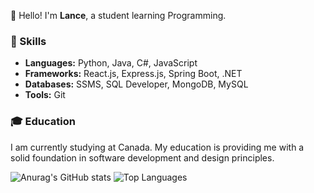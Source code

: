 <!-- ## Hi there 👋, I'm Lance -->
<!-- <h1 align="center">Computer Science student</h1> -->

<!--
**lancemiranoo/lancemiranoo** is a ✨ _special_ ✨ repository because its `README.md` (this file) appears on your GitHub profile.

Here are some ideas to get you started:

- 🔭 I’m currently working on ...
- 🌱 I’m currently learning ...
- 👯 I’m looking to collaborate on ...
- 🤔 I’m looking for help with ...
- 💬 Ask me about ...
- 📫 How to reach me: ...
- 😄 Pronouns: ...
- ⚡ Fun fact: ...
-->
<!--
<div align="center">
    <img src="https://github.com/user-attachments/assets/00da1a45-8ef7-4ef9-8065-30986597d4c9" />
</div>

<br>

- 🤔 I’m interested in Data Analytics, Web Development and Software Engineering.
- 🌱 I’m currently learning Full-Stack Java, C# and JavaScript.
  
<br>
-->

👋 Hello! I'm **Lance**, a student learning Programming.

### 🚀 Skills
- **Languages:** Python, Java, C#, JavaScript
- **Frameworks:** React.js, Express.js, Spring Boot, .NET
- **Databases:** SSMS, SQL Developer, MongoDB, MySQL
- **Tools:** Git

### 🎓 Education
I am currently studying at Canada. My education is providing me with a solid foundation in software development and design principles.




![Anurag's GitHub stats](https://github-readme-stats.vercel.app/api?username=lancemiranoo&show_icons=true&theme=dracula)
![Top Languages](https://github-readme-stats.vercel.app/api/top-langs/?username=lancemiranoo&layout=donut&theme=dracula)


